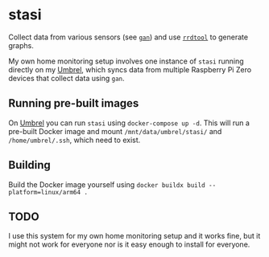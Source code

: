 # stasi

Collect data from various sensors (see [`gan`](https://github.com/ibz/gan)) and use [`rrdtool`](https://oss.oetiker.ch/rrdtool/doc/rrdtool.en.html) to generate graphs.

My own home monitoring setup involves one instance of `stasi` running directly on my [Umbrel](https://getumbrel.com/), which syncs data from multiple Raspberry Pi Zero devices that collect data using `gan`.

## Running pre-built images

On [Umbrel](https://github.com/getumbrel/umbrel/) you can run `stasi` using `docker-compose up -d`. This will run a pre-built Docker image and mount `/mnt/data/umbrel/stasi/` and `/home/umbrel/.ssh`, which need to exist.

## Building

Build the Docker image yourself using `docker buildx build --platform=linux/arm64 .`

## TODO

I use this system for my own home monitoring setup and it works fine, but it might not work for everyone nor is it easy enough to install for everyone.

